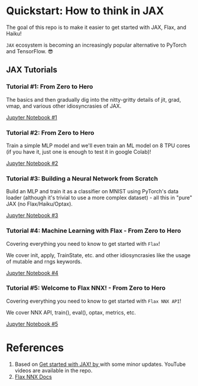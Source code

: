 # Quickstart: How to think in JAX

The goal of this repo is to make it easier to get started with JAX, Flax, and Haiku!

`JAX` ecosystem is becoming an increasingly popular alternative to PyTorch and TensorFlow. 😎

## JAX Tutorials
### Tutorial #1: From Zero to Hero
The basics and then gradually dig into the nitty-gritty details of jit, grad, vmap, and various other idiosyncrasies of JAX.

[Jupyter Notebook #1](https://github.com/Xrenya/quickstart_JAX/blob/main/Tutorial_1_JAX_Zero2Hero.ipynb)

### Tutorial #2: From Zero to Hero
Train a simple MLP model and we'll even train an ML model on 8 TPU cores (if you have it, just one is enough to test it in google Colab)!

[Jupyter Notebook #2](https://github.com/Xrenya/quickstart_JAX/blob/main/Tutorial_2_JAX_Zero2Hero.ipynb)

### Tutorial #3: Building a Neural Network from Scratch

Build an MLP and train it as a classifier on MNIST using PyTorch's data loader (although it's trivial to use a more complex dataset) - all this in "pure" JAX (no Flax/Haiku/Optax).

[Jupyter Notebook #3](https://github.com/Xrenya/quickstart_JAX/blob/main/Tutorial_3_JAX_Zero2Hero.ipynb)

### Tutorial #4: Machine Learning with Flax - From Zero to Hero
Covering everything you need to know to get started with `Flax`!

We cover init, apply, TrainState, etc. and other idiosyncrasies like the usage of mutable and rngs keywords.

[Jupyter Notebook #4](https://github.com/Xrenya/quickstart_JAX/blob/main/Tutorial_4_JAX_Zero2Hero.ipynb)

### Tutorial #5: Welcome to Flax NNX! - From Zero to Hero
Covering everything you need to know to get started with `Flax NNX API`!

We cover NNX API, train(), eval(), optax, metrics, etc.

[Jupyter Notebook #5](https://github.com/Xrenya/quickstart_JAX/blob/main/Tutorial_5_JAX_Zero2Hero.ipynb)

# References
1. Based on [Get started with JAX! by ](https://github.com/gordicaleksa/get-started-with-JAX) with some minor updates. YouTube videos are available in the repo.
2. [Flax NNX Docs](https://flax.readthedocs.io/en/latest/why.html)

